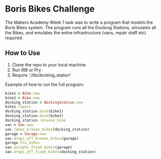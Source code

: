 Boris Bikes Challenge
=======

The Makers Academy Week 1 task was to write a program that models the Boris Bikes system. The program runs all the Docking Stations, simulates all the Bikes, and emulates the entire infrastructure (vans, repair staff etc) required.

How to Use
-----

1. Clone the repo to your local machine
2. Run IRB or Pry
3. Require './lib/docking_station'

Example of how to run the full program:

```ruby
bike1 = Bike.new
bike2 = Bike.new
docking_station = DockingStation.new
bike1.report
docking_station.dock(bike1)
docking_station.dock(bike2)
docking_station.release_bike
van = Van.new
van.takes_broken_bikes(docking_station)
garage = Garage.new
van.drops_off_broken_bikes(garage)
garage.fix_bikes
van.accepts_fixed_bikes(garage)
van.drops_off_fixed_bikes(docking_station)
```
